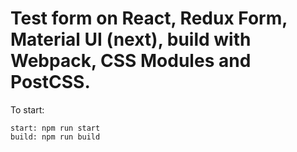 # Test form on React, Redux Form, Material UI (next), build with Webpack, CSS Modules and PostCSS.

To start:

```
start: npm run start
build: npm run build
```

